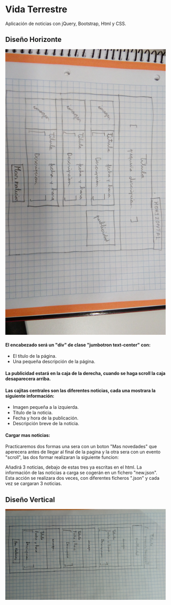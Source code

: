 # Vida Terrestre
Aplicación de noticias con jQuery, Bootstrap, Html y CSS.

## Diseño Horizonte
![Diseño Horizontal](imgReadME/horizontal.jpg)

#### El encabezado será un "div" de clase "jumbotron text-center" con:
  * El título de la página.
  * Una pequeña descripción de la página.
  
#### La publicidad estará en la caja de la derecha, cuando se haga scroll la caja desaparecera arriba.

#### Las cajitas centrales son las diferentes noticias, cada una mostrara la siguiente información:
 * Imagen pequeña a la izquierda.
 * Titulo de la noticia.
 * Fecha y hora de la publicación.
 * Descripción breve de la noticia.

#### Cargar mas noticias:
Practicaremos dos formas una sera con un boton "Mas novedades" que aperecera antes de llegar al final de la pagina y la otra
sera con un evento "scroll", las dos formar realizaran la siguiente funcion:

Añadirá 3 noticias, debajo de estas tres ya escritas en el html. La información
de las noticias a carga se cogerán en un fichero "new.json". Esta acción se realizara dos veces, con diferentes
ficheros ".json" y cada vez se cargaran 3 noticias.

## Diseño Vertical
![Diseño Vertical](imgReadME/vertical.jpg)
